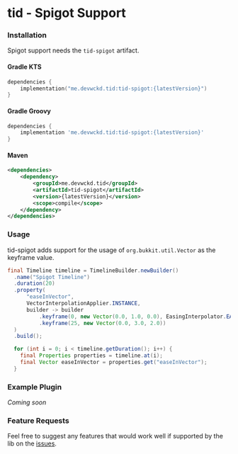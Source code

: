 # tid - Spigot Support
  
### Installation

Spigot support needs the `tid-spigot` artifact.

#### Gradle KTS
```kotlin
dependencies {
    implementation("me.devwckd.tid:tid-spigot:{latestVersion}")
}
```

#### Gradle Groovy

```groovy
dependencies {
    implementation 'me.devwckd.tid:tid-spigot:{latestVersion}'
}
```

#### Maven
```xml
<dependencies>
    <dependency>
        <groupId>me.devwckd.tid</groupId>
        <artifactId>tid-spigot</artifactId>
        <version>{latestVersion}</version>
        <scope>compile</scope>
    </dependency>
</dependencies>
```

### Usage

tid-spigot adds support for the usage of `org.bukkit.util.Vector` as the keyframe value.

```java
final Timeline timeline = TimelineBuilder.newBuilder()
  .name("Spigot Timeline") 
  .duration(20)
  .property(
      "easeInVector",
      VectorInterpolationApplier.INSTANCE,
      builder -> builder
          .keyframe(0, new Vector(0.0, 1.0, 0.0), EasingInterpolator.EASE_IN)
          .keyframe(25, new Vector(0.0, 3.0, 2.0)) 
  )
  .build();

  for (int i = 0; i < timeline.getDuration(); i++) {
    final Properties properties = timeline.at(i);
    final Vector easeInVector = properties.get("easeInVector");
  }
```

### Example Plugin

_Coming soon_

### Feature Requests

Feel free to suggest any features that would work well if supported by the lib on the [issues](https://github.com/devwckd/tid/issues).